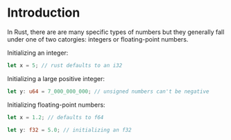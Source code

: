 # Introduction

In Rust, there are are many specific types of numbers but they generally fall under one of two catorgies: integers or floating-point numbers. 

Initializing an integer:
```rust
let x = 5; // rust defaults to an i32
```

Initializing a large positive integer:
```rust
let y: u64 = 7_000_000_000; // unsigned numbers can't be negative
```

Initializing floating-point numbers:
```rust
let x = 1.2; // defaults to f64

let y: f32 = 5.0; // initializing an f32
```